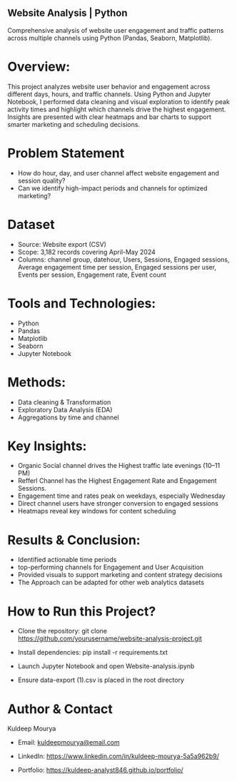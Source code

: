 ## Website Analysis | Python

Comprehensive analysis of website user engagement and traffic patterns across multiple channels using Python (Pandas, Seaborn, Matplotlib).

# Overview:
This project analyzes website user behavior and engagement across different days, hours, and traffic channels. Using Python and Jupyter Notebook, I performed data cleaning and visual exploration to identify peak activity times and highlight which channels drive the highest engagement. Insights are presented with clear heatmaps and bar charts to support smarter marketing and scheduling decisions.

# Problem Statement
- How do hour, day, and user channel affect website engagement and session quality?
- Can we identify high-impact periods and channels for optimized marketing?

# Dataset
- Source: Website export (CSV)
- Scope: 3,182 records covering April-May 2024
- Columns: channel group, datehour, Users, Sessions, Engaged sessions, Average engagement time per session, Engaged sessions per user, Events per session, Engagement rate, Event count

# Tools and Technologies:
- Python
- Pandas
- Matplotlib
- Seaborn
- Jupyter Notebook

# Methods:
- Data cleaning & Transformation
- Exploratory Data Analysis (EDA)
- Aggregations by time and channel

# Key Insights:
- Organic Social channel drives the Highest traffic late evenings (10–11 PM)
- Refferl Channel has the Highest Engagement Rate and Engagement Sessions.
- Engagement time and rates peak on weekdays, especially Wednesday
- Direct channel users have stronger conversion to engaged sessions
- Heatmaps reveal key windows for content scheduling

# Results & Conclusion:
- Identified actionable time periods
- top-performing channels for Engagement and User Acquisition
- Provided visuals to support marketing and content strategy decisions
- The Approach can be adapted for other web analytics datasets

# How to Run this Project?
- Clone the repository:
git clone https://github.com/yourusername/website-analysis-project.git

 - Install dependencies:
pip install -r requirements.txt

 - Launch Jupyter Notebook and open Website-analysis.ipynb

- Ensure data-export (1).csv is placed in the root directory

# Author & Contact
Kuldeep Mourya

- Email: kuldeepmourya@email.com

- LinkedIn: https://www.linkedin.com/in/kuldeep-mourya-5a5a962b9/

- Portfolio: https://kuldeep-analyst846.github.io/portfolio/
